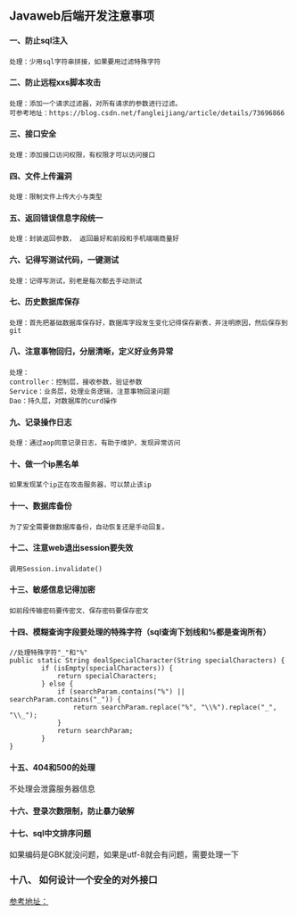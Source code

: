 ## Javaweb后端开发注意事项
#### 一、防止sql注入
    处理：少用sql字符串拼接，如果要用过滤特殊字符

#### 二、防止远程xxs脚本攻击
    处理：添加一个请求过滤器，对所有请求的参数进行过滤。
    可参考地址：https://blog.csdn.net/fangleijiang/article/details/73696866

#### 三、接口安全
    处理：添加接口访问权限，有权限才可以访问接口

#### 四、文件上传漏洞
    处理：限制文件上传大小与类型

#### 五、返回错误信息字段统一
    处理：封装返回参数， 返回最好和前段和手机端端商量好

#### 六、记得写测试代码，一键测试
    处理：记得写测试，别老是每次都去手动测试

#### 七、历史数据库保存
    处理：首先把基础数据库保存好，数据库字段发生变化记得保存新表，并注明原因，然后保存到git

#### 八、注意事物回归，分层清晰，定义好业务异常
    处理：
    controller：控制层，接收参数，验证参数
    Service：业务层，处理业务逻辑，注意事物回滚问题
    Dao：持久层，对数据库的curd操作

#### 九、记录操作日志
    处理：通过aop同意记录日志，有助于维护，发现异常访问

#### 十、做一个ip黑名单
    如果发现某个ip正在攻击服务器，可以禁止该ip

#### 十一、数据库备份
    为了安全需要做数据库备份，自动恢复还是手动回复。

#### 十二、注意web退出session要失效
    调用Session.invalidate()

#### 十三、敏感信息记得加密
    如前段传输密码要传密文、保存密码要保存密文

#### 十四、模糊查询字段要处理的特殊字符（sql查询下划线和%都是查询所有）

    //处理特殊字符"_"和"%"
    public static String dealSpecialCharacter(String specialCharacters) {
            if (isEmpty(specialCharacters)) {
                return specialCharacters;
            } else {
                if (searchParam.contains("%") || searchParam.contains("_")) {
                    return searchParam.replace("%", "\\%").replace("_", "\\_");
                }
                return searchParam;
            }
    }
    
#### 十五、404和500的处理
不处理会泄露服务器信息

#### 十六、登录次数限制，防止暴力破解

#### 十七、sql中文排序问题
如果编码是GBK就没问题，如果是utf-8就会有问题，需要处理一下

### 十八、 如何设计一个安全的对外接口
[参考地址：](https://mp.weixin.qq.com/s?__biz=MzAxNjk4ODE4OQ==&mid=2247488713&idx=3&sn=ff5991d4881929bd6a147a7051e05a35&chksm=9bed35bbac9abcadfc1f1359ec66e98c29931fb89570ab10636c96ee6bd7a1b6a4e68be36ef5&scene=126&sessionid=1588207136&key=5134b9fdf48fcb986221218adb49aea48295b3e2ecffed11414047ef90725be67460b94ad89a4956b45efbc557a28ce1fd5cb6654ebe07e02e571d7e6e4217ea3e04ca4c87027cd29044beae1ec8c44d&ascene=1&uin=MjU1OTg0MzU4Mw%3D%3D&devicetype=Windows+10&version=62080079&lang=zh_CN&exportkey=A9aQVc3rRVvxY45eRjk9pmk%3D&pass_ticket=3avGRUpDV6Dn%2Bc4UHiRxoPBEzROgPF6n6JGDGam%2BrsEShz%2BZvkcEzVv4uWLj4eMB)



